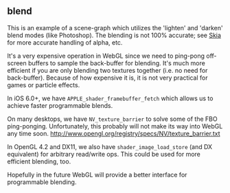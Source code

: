 ## blend

This is an example of a scene-graph which utilizes the 'lighten' and 'darken' blend modes (like Photoshop). The blending is not 100% accurate; see [Skia](https://code.google.com/p/skia/source/browse/trunk/src/core/SkXfermode.cpp?spec=svn12355&r=12355) for more accurate handling of alpha, etc.

It's a very expensive operation in WebGL since we need to ping-pong off-screen buffers to sample the back-buffer for blending. It's much more efficient if you are only blending two textures together (i.e. no need for back-buffer). Because of how expensive it is, it is not very practical for games or particle effects.

In iOS 6.0+, we have `APPLE_shader_framebuffer_fetch` which allows us to achieve faster programmable blends.

On many desktops, we have `NV_texture_barrier` to solve some of the FBO ping-ponging. Unfortunately, this probably will not make its way into WebGL any time soon.
http://www.opengl.org/registry/specs/NV/texture_barrier.txt

In OpenGL 4.2 and DX11, we also have `shader_image_load_store` (and DX equivalent) for arbitrary read/write ops. This could be used for more efficient blending, too. 

Hopefully in the future WebGL will provide a better interface for programmable blending. 